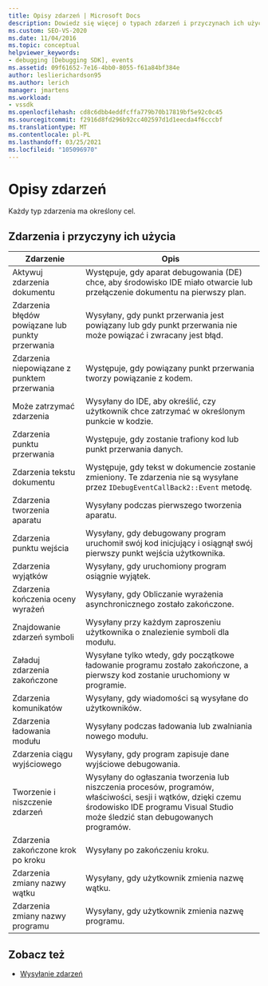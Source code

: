 ```yaml
---
title: Opisy zdarzeń | Microsoft Docs
description: Dowiedz się więcej o typach zdarzeń i przyczynach ich użycia. Każdy typ zdarzenia ma określony cel.
ms.custom: SEO-VS-2020
ms.date: 11/04/2016
ms.topic: conceptual
helpviewer_keywords:
- debugging [Debugging SDK], events
ms.assetid: 09f61652-7e16-4bb0-8055-f61a84bf384e
author: leslierichardson95
ms.author: lerich
manager: jmartens
ms.workload:
- vssdk
ms.openlocfilehash: cd8c6dbb4eddfcffa779b70b17819bf5e92c0c45
ms.sourcegitcommit: f2916d8fd296b92cc402597d1d1eecda4f6cccbf
ms.translationtype: MT
ms.contentlocale: pl-PL
ms.lasthandoff: 03/25/2021
ms.locfileid: "105096970"
---
```

# <a name="event-descriptions"></a>Opisy zdarzeń
Każdy typ zdarzenia ma określony cel.

## <a name="events-and-the-reasons-for-their-use"></a>Zdarzenia i przyczyny ich użycia

|Zdarzenie|Opis|
|-----------|-----------------|
|Aktywuj zdarzenia dokumentu|Występuje, gdy aparat debugowania (DE) chce, aby środowisko IDE miało otwarcie lub przełączenie dokumentu na pierwszy plan.|
|Zdarzenia błędów powiązane lub punkty przerwania|Wysyłany, gdy punkt przerwania jest powiązany lub gdy punkt przerwania nie może powiązać i zwracany jest błąd.|
|Zdarzenia niepowiązane z punktem przerwania|Występuje, gdy powiązany punkt przerwania tworzy powiązanie z kodem.|
|Może zatrzymać zdarzenia|Wysyłany do IDE, aby określić, czy użytkownik chce zatrzymać w określonym punkcie w kodzie.|
|Zdarzenia punktu przerwania|Występuje, gdy zostanie trafiony kod lub punkt przerwania danych.|
|Zdarzenia tekstu dokumentu|Występuje, gdy tekst w dokumencie zostanie zmieniony. Te zdarzenia nie są wysyłane przez `IDebugEventCallBack2::Event` metodę.|
|Zdarzenia tworzenia aparatu|Wysyłany podczas pierwszego tworzenia aparatu.|
|Zdarzenia punktu wejścia|Wysyłany, gdy debugowany program uruchomił swój kod inicjujący i osiągnął swój pierwszy punkt wejścia użytkownika.|
|Zdarzenia wyjątków|Wysyłany, gdy uruchomiony program osiągnie wyjątek.|
|Zdarzenia kończenia oceny wyrażeń|Wysyłany, gdy Obliczanie wyrażenia asynchronicznego zostało zakończone.|
|Znajdowanie zdarzeń symboli|Wysyłany przy każdym zaproszeniu użytkownika o znalezienie symboli dla modułu.|
|Załaduj zdarzenia zakończone|Wysyłane tylko wtedy, gdy początkowe ładowanie programu zostało zakończone, a pierwszy kod zostanie uruchomiony w programie.|
|Zdarzenia komunikatów|Wysyłany, gdy wiadomości są wysyłane do użytkowników.|
|Zdarzenia ładowania modułu|Wysyłany podczas ładowania lub zwalniania nowego modułu.|
|Zdarzenia ciągu wyjściowego|Wysyłany, gdy program zapisuje dane wyjściowe debugowania.|
|Tworzenie i niszczenie zdarzeń|Wysyłany do ogłaszania tworzenia lub niszczenia procesów, programów, właściwości, sesji i wątków, dzięki czemu środowisko IDE programu Visual Studio może śledzić stan debugowanych programów.|
|Zdarzenia zakończone krok po kroku|Wysyłany po zakończeniu kroku.|
|Zdarzenia zmiany nazwy wątku|Wysyłany, gdy użytkownik zmienia nazwę wątku.|
|Zdarzenia zmiany nazwy programu|Wysyłany, gdy użytkownik zmienia nazwę programu.|

## <a name="see-also"></a>Zobacz też
- [Wysyłanie zdarzeń](../../extensibility/debugger/sending-events.md)

